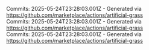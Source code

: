 Commits: 2025-05-24T23:28:03.001Z - Generated via https://github.com/marketplace/actions/artificial-grass
<br>
Commits: 2025-05-24T23:28:03.001Z - Generated via https://github.com/marketplace/actions/artificial-grass
<br>
Commits: 2025-05-24T23:28:03.001Z - Generated via https://github.com/marketplace/actions/artificial-grass
<br>
